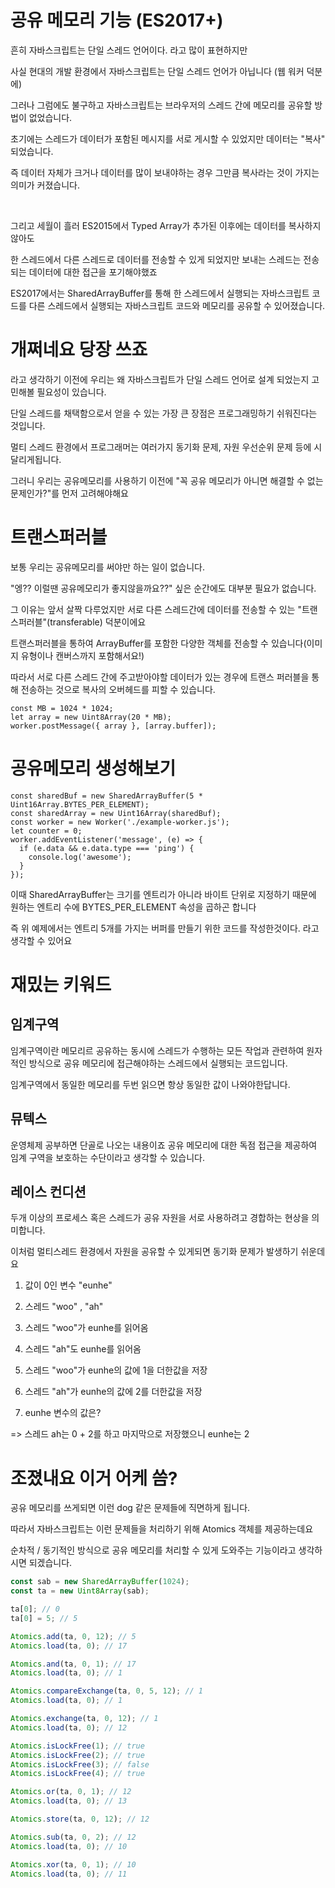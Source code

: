 # 공유 메모리 기능 (ES2017+)

흔히 자바스크립트는 단일 스레드 언어이다. 라고 많이 표현하지만

사실 현대의 개발 환경에서 자바스크립트는 단일 스레드 언어가 아닙니다 (웹 워커 덕분에)

그러나 그럼에도 불구하고 자바스크립트는 브라우저의 스레드 간에 메모리를 공유할 방법이 없었습니다.

초기에는 스레드가 데이터가 포함된 메시지를 서로 게시할 수 있었지만 데이터는 "복사" 되었습니다.

즉 데이터 자체가 크거나 데이터를 많이 보내야하는 경우 그만큼 복사라는 것이 가지는 의미가 커졌습니다.

<br/>

그리고 세월이 흘러 ES2015에서 Typed Array가 추가된 이후에는 데이터를 복사하지 않아도

한 스레드에서 다른 스레드로 데이터를 전송할 수 있게 되었지만 보내는 스레드는 전송 되는 데이터에 대한 접근을 포기해야했죠

ES2017에서는 SharedArrayBuffer를 통해 한 스레드에서 실행되는 자바스크립트 코드를 다른 스레드에서 실행되는 자바스크립트 코드와 메모리를 공유할 수 있어졌습니다.

# 개쩌네요 당장 쓰죠

라고 생각하기 이전에 우리는 왜 자바스크립트가 단일 스레드 언어로 설계 되었는지 고민해볼 필요성이 있습니다.

단일 스레드를 채택함으로서 얻을 수 있는 가장 큰 장점은 프로그래밍하기 쉬워진다는 것입니다.

멀티 스레드 환경에서 프로그래머는 여러가지 동기화 문제, 자원 우선순위 문제 등에 시달리게됩니다.

그러니 우리는 공유메모리를 사용하기 이전에 "꼭 공유 메모리가 아니면 해결할 수 없는 문제인가?"를 먼저 고려해야해요

# 트랜스퍼러블

보통 우리는 공유메모리를 써야만 하는 일이 없습니다.

"엥?? 이럴땐 공유메모리가 좋지않을까요??" 싶은 순간에도 대부분 필요가 없습니다.

그 이유는 앞서 살짝 다루었지만 서로 다른 스레드간에 데이터를 전송할 수 있는 "트랜스퍼러블"(transferable) 덕분이에요

트랜스퍼러블을 통하여 ArrayBuffer를 포함한 다양한 객체를 전송할 수 있습니다(이미지 유형이나 캔버스까지 포함해서요!)

따라서 서로 다른 스레드 간에 주고받아야할 데이터가 있는 경우에 트랜스 퍼러블을 통해 전송하는 것으로 복사의 오버헤드를 피할 수 있습니다.

```tsx
const MB = 1024 * 1024;
let array = new Uint8Array(20 * MB);
worker.postMessage({ array }, [array.buffer]);
```

# 공유메모리 생성해보기

```tsx
const sharedBuf = new SharedArrayBuffer(5 * Uint16Array.BYTES_PER_ELEMENT);
const sharedArray = new Uint16Array(sharedBuf);
const worker = new Worker('./example-worker.js');
let counter = 0;
worker.addEventListener('message', (e) => {
  if (e.data && e.data.type === 'ping') {
    console.log('awesome');
  }
});
```
이때 SharedArrayBuffer는 크기를 엔트리가 아니라 바이트 단위로 지정하기 때문에 원하는 엔트리 수에 BYTES_PER_ELEMENT 속성을 곱하곤 합니다

즉 위 예제에서는 엔트리 5개를 가지는 버퍼를 만들기 위한 코드를 작성한것이다. 라고 생각할 수 있어요

# 재밌는 키워드

## 임계구역

임계구역이란 메모리르 공유하는 동시에 스레드가 수행하는 모든 작업과 관련하여 원자적인 방식으로 공유 메모리에 접근해야하는 스레드에서 실행되는 코드입니다.

임계구역에서 동일한 메모리를 두번 읽으면 항상 동일한 값이 나와야한답니다.

## 뮤텍스

운영체제 공부하면 단골로 나오는 내용이죠 공유 메모리에 대한 독점 접근을 제공하여 임계 구역을 보호하는 수단이라고 생각할 수 있습니다.

## 레이스 컨디션

두개 이상의 프로세스 혹은 스레드가 공유 자원을 서로 사용하려고 경합하는 현상을 의미합니다.

이처럼 멀티스레드 환경에서 자원을 공유할 수 있게되면 동기화 문제가 발생하기 쉬운데요

1. 값이 0인 변수 "eunhe"

2. 스레드 "woo" , "ah"

3. 스레드 "woo"가 eunhe를 읽어옴

4. 스레드 "ah"도 eunhe를 읽어옴

5. 스레드 "woo"가 eunhe의 값에 1을 더한값을 저장

6. 스레드 "ah"가 eunhe의 값에 2를 더한값을 저장

7. eunhe 변수의 값은?

=> 스레드 ah는 0 + 2를 하고 마지막으로 저장했으니 eunhe는 2


# 조졌내요 이거 어케 씀?

공유 메모리를 쓰게되면 이런 dog 같은 문제들에 직면하게 됩니다.

따라서 자바스크립트는 이런 문제들을 처리하기 위해 Atomics 객체를 제공하는데요

순차적 / 동기적인 방식으로 공유 메모리를 처리할 수 있게 도와주는 기능이라고 생각하시면 되겠습니다.


```ts
const sab = new SharedArrayBuffer(1024);
const ta = new Uint8Array(sab);

ta[0]; // 0
ta[0] = 5; // 5

Atomics.add(ta, 0, 12); // 5
Atomics.load(ta, 0); // 17

Atomics.and(ta, 0, 1); // 17
Atomics.load(ta, 0); // 1

Atomics.compareExchange(ta, 0, 5, 12); // 1
Atomics.load(ta, 0); // 1

Atomics.exchange(ta, 0, 12); // 1
Atomics.load(ta, 0); // 12

Atomics.isLockFree(1); // true
Atomics.isLockFree(2); // true
Atomics.isLockFree(3); // false
Atomics.isLockFree(4); // true

Atomics.or(ta, 0, 1); // 12
Atomics.load(ta, 0); // 13

Atomics.store(ta, 0, 12); // 12

Atomics.sub(ta, 0, 2); // 12
Atomics.load(ta, 0); // 10

Atomics.xor(ta, 0, 1); // 10
Atomics.load(ta, 0); // 11
```
